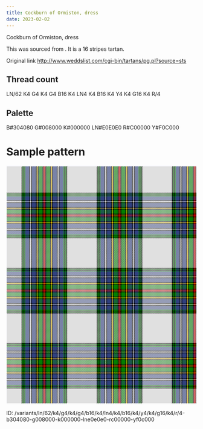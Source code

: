 ```yaml
---
title: Cockburn of Ormiston, dress
date: 2023-02-02
---
```

Cockburn of Ormiston, dress

This was sourced from <no value>.  It is a 16 stripes tartan.

Original link http://www.weddslist.com/cgi-bin/tartans/pg.pl?source=sts

## Thread count
LN/62 K4 G4 K4 G4 B16 K4 LN4 K4 B16 K4 Y4 K4 G16 K4 R/4

## Palette
B#304080 G#008000 K#000000 LN#E0E0E0 R#C00000 Y#F0C000

# Sample pattern

![Tartan detail](tartan.png "LN/62 K4 G4 K4 G4 B16 K4 LN4 K4 B16 K4 Y4 K4 G16 K4 R/4 tartan")

ID: /variants/ln/62/k4/g4/k4/g4/b16/k4/ln4/k4/b16/k4/y4/k4/g16/k4/r/4-b304080-g008000-k000000-lne0e0e0-rc00000-yf0c000